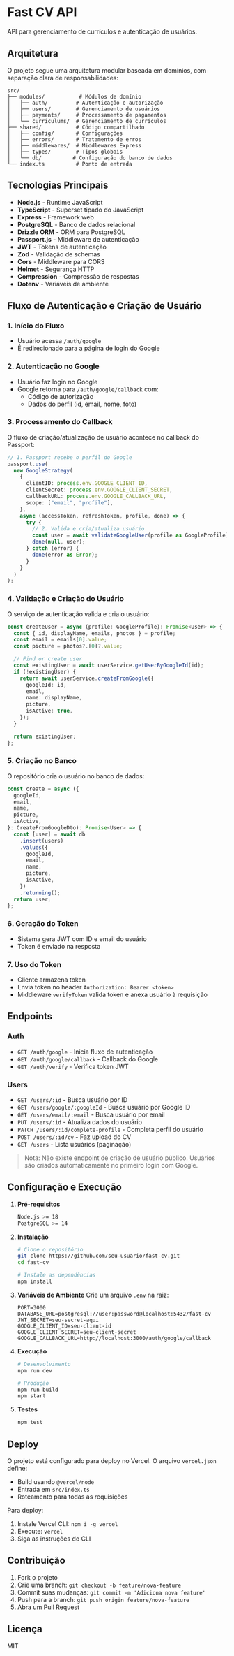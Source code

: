 # Fast CV API

API para gerenciamento de currículos e autenticação de usuários.

## Arquitetura

O projeto segue uma arquitetura modular baseada em domínios, com separação clara de responsabilidades:

```
src/
├── modules/           # Módulos de domínio
│   ├── auth/         # Autenticação e autorização
│   ├── users/        # Gerenciamento de usuários
│   ├── payments/     # Processamento de pagamentos
│   └── curriculums/  # Gerenciamento de currículos
├── shared/           # Código compartilhado
│   ├── config/       # Configurações
│   ├── errors/       # Tratamento de erros
│   ├── middlewares/  # Middlewares Express
│   ├── types/        # Tipos globais
│   └── db/          # Configuração do banco de dados
└── index.ts          # Ponto de entrada
```

## Tecnologias Principais

- **Node.js** - Runtime JavaScript
- **TypeScript** - Superset tipado do JavaScript
- **Express** - Framework web
- **PostgreSQL** - Banco de dados relacional
- **Drizzle ORM** - ORM para PostgreSQL
- **Passport.js** - Middleware de autenticação
- **JWT** - Tokens de autenticação
- **Zod** - Validação de schemas
- **Cors** - Middleware para CORS
- **Helmet** - Segurança HTTP
- **Compression** - Compressão de respostas
- **Dotenv** - Variáveis de ambiente

## Fluxo de Autenticação e Criação de Usuário

### 1. Início do Fluxo

- Usuário acessa `/auth/google`
- É redirecionado para a página de login do Google

### 2. Autenticação no Google

- Usuário faz login no Google
- Google retorna para `/auth/google/callback` com:
  - Código de autorização
  - Dados do perfil (id, email, nome, foto)

### 3. Processamento do Callback

O fluxo de criação/atualização de usuário acontece no callback do Passport:

```typescript
// 1. Passport recebe o perfil do Google
passport.use(
  new GoogleStrategy(
    {
      clientID: process.env.GOOGLE_CLIENT_ID,
      clientSecret: process.env.GOOGLE_CLIENT_SECRET,
      callbackURL: process.env.GOOGLE_CALLBACK_URL,
      scope: ["email", "profile"],
    },
    async (accessToken, refreshToken, profile, done) => {
      try {
        // 2. Valida e cria/atualiza usuário
        const user = await validateGoogleUser(profile as GoogleProfile);
        done(null, user);
      } catch (error) {
        done(error as Error);
      }
    }
  )
);
```

### 4. Validação e Criação do Usuário

O serviço de autenticação valida e cria o usuário:

```typescript
const createUser = async (profile: GoogleProfile): Promise<User> => {
  const { id, displayName, emails, photos } = profile;
  const email = emails[0].value;
  const picture = photos?.[0]?.value;

  // Find or create user
  const existingUser = await userService.getUserByGoogleId(id);
  if (!existingUser) {
    return await userService.createFromGoogle({
      googleId: id,
      email,
      name: displayName,
      picture,
      isActive: true,
    });
  }

  return existingUser;
};
```

### 5. Criação no Banco

O repositório cria o usuário no banco de dados:

```typescript
const create = async ({
  googleId,
  email,
  name,
  picture,
  isActive,
}: CreateFromGoogleDto): Promise<User> => {
  const [user] = await db
    .insert(users)
    .values({
      googleId,
      email,
      name,
      picture,
      isActive,
    })
    .returning();
  return user;
};
```

### 6. Geração do Token

- Sistema gera JWT com ID e email do usuário
- Token é enviado na resposta

### 7. Uso do Token

- Cliente armazena token
- Envia token no header `Authorization: Bearer <token>`
- Middleware `verifyToken` valida token e anexa usuário à requisição

## Endpoints

### Auth

- `GET /auth/google` - Inicia fluxo de autenticação
- `GET /auth/google/callback` - Callback do Google
- `GET /auth/verify` - Verifica token JWT

### Users

- `GET /users/:id` - Busca usuário por ID
- `GET /users/google/:googleId` - Busca usuário por Google ID
- `GET /users/email/:email` - Busca usuário por email
- `PUT /users/:id` - Atualiza dados do usuário
- `PATCH /users/:id/complete-profile` - Completa perfil do usuário
- `POST /users/:id/cv` - Faz upload do CV
- `GET /users` - Lista usuários (paginação)

> Nota: Não existe endpoint de criação de usuário público. Usuários são criados automaticamente no primeiro login com Google.

## Configuração e Execução

1. **Pré-requisitos**

   ```bash
   Node.js >= 18
   PostgreSQL >= 14
   ```

2. **Instalação**

   ```bash
   # Clone o repositório
   git clone https://github.com/seu-usuario/fast-cv.git
   cd fast-cv

   # Instale as dependências
   npm install
   ```

3. **Variáveis de Ambiente**
   Crie um arquivo `.env` na raiz:

   ```
   PORT=3000
   DATABASE_URL=postgresql://user:password@localhost:5432/fast-cv
   JWT_SECRET=seu-secret-aqui
   GOOGLE_CLIENT_ID=seu-client-id
   GOOGLE_CLIENT_SECRET=seu-client-secret
   GOOGLE_CALLBACK_URL=http://localhost:3000/auth/google/callback
   ```

4. **Execução**

   ```bash
   # Desenvolvimento
   npm run dev

   # Produção
   npm run build
   npm start
   ```

5. **Testes**
   ```bash
   npm test
   ```

## Deploy

O projeto está configurado para deploy no Vercel. O arquivo `vercel.json` define:

- Build usando `@vercel/node`
- Entrada em `src/index.ts`
- Roteamento para todas as requisições

Para deploy:

1. Instale Vercel CLI: `npm i -g vercel`
2. Execute: `vercel`
3. Siga as instruções do CLI

## Contribuição

1. Fork o projeto
2. Crie uma branch: `git checkout -b feature/nova-feature`
3. Commit suas mudanças: `git commit -m 'Adiciona nova feature'`
4. Push para a branch: `git push origin feature/nova-feature`
5. Abra um Pull Request

## Licença

MIT
